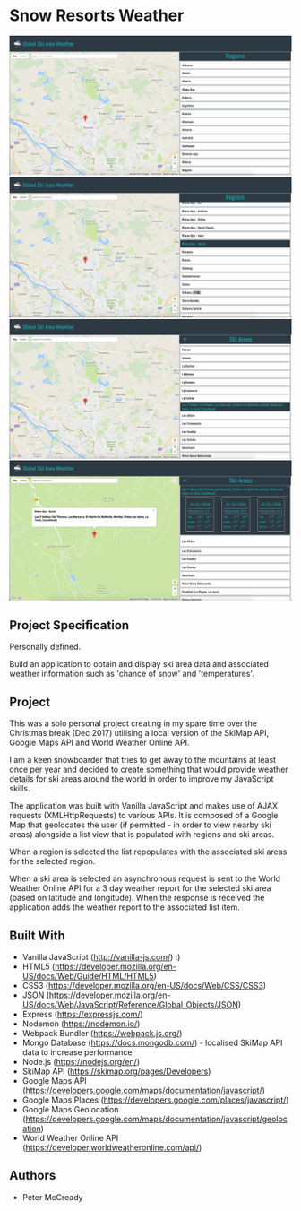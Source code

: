 # Snow Resorts Weather    

![Image](/screenshots/gsaw.png)   
![Image](/screenshots/gsaw_regions.png)   
![Image](/screenshots/gsaw_ski_areas.png)   
![Image](/screenshots/gsaw_ski_areas_weather.png)   

## Project Specification    
Personally defined.

Build an application to obtain and display ski area data and associated weather information such as 'chance of snow' and 'temperatures'.  

## Project    
This was a solo personal project creating in my spare time over the Christmas break (Dec 2017) utilising a local version of the SkiMap API, Google Maps API and World Weather Online API.

I am a keen snowboarder that tries to get away to the mountains at least once per year and decided to create something that would provide weather details for ski areas around the world in order to improve my JavaScript skills.

The application was built with Vanilla JavaScript and makes use of AJAX requests (XMLHttpRequests) to various APIs. It is composed of a Google Map that geolocates the user (if permitted - in order to view nearby ski areas) alongside a list view that is populated with regions and ski areas.

When a region is selected the list repopulates with the associated ski areas for the selected region.

When a ski area is selected an asynchronous request is sent to the World Weather Online API for a 3 day weather report for the selected ski area (based on latitude and longitude). When the response is received the application adds the weather report to the associated list item.

## Built With    
* Vanilla JavaScript (http://vanilla-js.com/) :)  
* HTML5 (https://developer.mozilla.org/en-US/docs/Web/Guide/HTML/HTML5)  
* CSS3 (https://developer.mozilla.org/en-US/docs/Web/CSS/CSS3)  
* JSON (https://developer.mozilla.org/en-US/docs/Web/JavaScript/Reference/Global_Objects/JSON)  
* Express (https://expressjs.com/)  
* Nodemon (https://nodemon.io/)  
* Webpack Bundler (https://webpack.js.org/)  
* Mongo Database (https://docs.mongodb.com/) - localised SkiMap API data to increase performance  
* Node.js (https://nodejs.org/en/)  
* SkiMap API (https://skimap.org/pages/Developers)  
* Google Maps API (https://developers.google.com/maps/documentation/javascript/)  
* Google Maps Places (https://developers.google.com/places/javascript/)  
* Google Maps Geolocation (https://developers.google.com/maps/documentation/javascript/geolocation)  
* World Weather Online API (https://developer.worldweatheronline.com/api/)  

## Authors    
* Peter McCready
